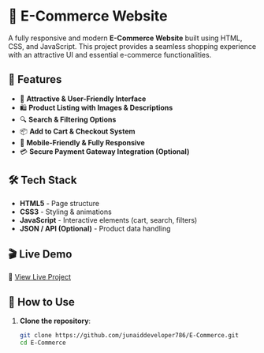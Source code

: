 # 🛒 E-Commerce Website  

A fully responsive and modern **E-Commerce Website** built using HTML, CSS, and JavaScript. This project provides a seamless shopping experience with an attractive UI and essential e-commerce functionalities.  

## 🚀 Features  
- 🏪 **Attractive & User-Friendly Interface**  
- 🛍️ **Product Listing with Images & Descriptions**  
- 🔍 **Search & Filtering Options**  
- 📦 **Add to Cart & Checkout System**  
- 📱 **Mobile-Friendly & Fully Responsive**  
- 💳 **Secure Payment Gateway Integration (Optional)**  

## 🛠 Tech Stack  
- **HTML5** - Page structure  
- **CSS3** - Styling & animations  
- **JavaScript** - Interactive elements (cart, search, filters)  
- **JSON / API (Optional)** - Product data handling  

## 🎬 Live Demo  
🔗 [View Live Project](https://junaiddeveloper786.github.io/E-Commerce/)  

## 🚀 How to Use  
1. **Clone the repository**:  
   ```bash
   git clone https://github.com/junaiddeveloper786/E-Commerce.git
   cd E-Commerce
